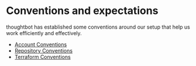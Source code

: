 # Conventions and expectations

thoughtbot has established some conventions around our setup that help
us work efficiently and effectively.

- [Account Conventions](./conventions-and-expectations/account-conventions.md)
- [Repository Conventions](./conventions-and-expectations/repository-conventions.md)
- [Terraform Conventions](./conventions-and-expectations/terraform-conventions.md)


